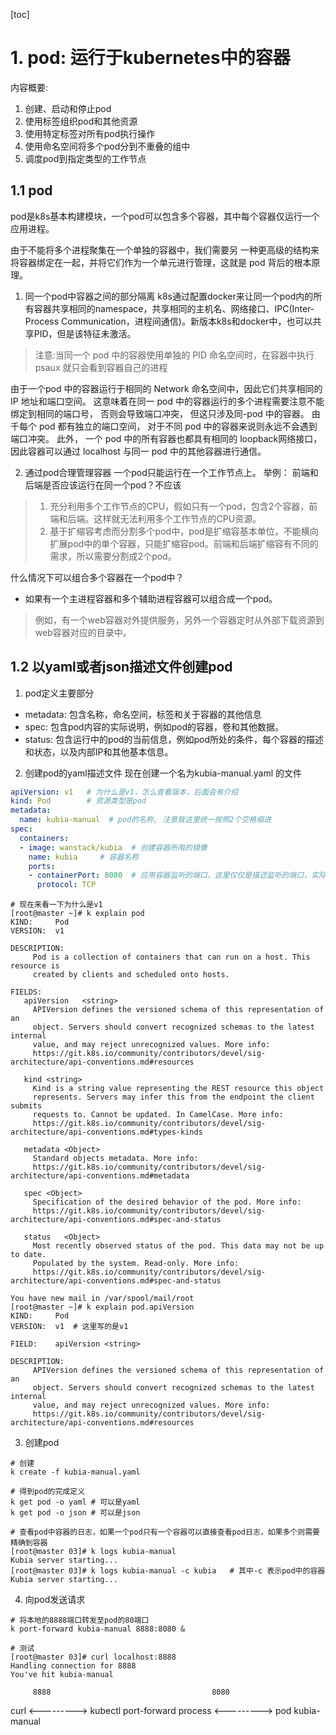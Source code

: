 [toc]

# 1. pod: 运行于kubernetes中的容器

内容概要:
1. 创建、启动和停止pod
2. 使用标签组织pod和其他资源
3. 使用特定标签对所有pod执行操作
4. 使用命名空间将多个pod分到不重叠的组中
5. 调度pod到指定类型的工作节点

## 1.1 pod
pod是k8s基本构建模块，一个pod可以包含多个容器，其中每个容器仅运行一个应用进程。

由于不能将多个进程聚集在一个单独的容器中，我们需要另 一种更高级的结构来将容器绑定在一起，并将它们作为一个单元进行管理，这就是 pod 背后的根本原理。

1. 同一个pod中容器之间的部分隔离
k8s通过配置docker来让同一个pod内的所有容器共享相同的namespace，共享相同的主机名、网络接口、IPC(Inter-Process Communication，进程间通信)。新版本k8s和docker中，也可以共享PID，但是该特征未激活。

>注意:当同一个 pod 中的容器使用单独的 PID 命名空间时，在容器中执行 psaux 就只会看到容器自己的进程

由于一个pod 中的容器运行于相同的 Network 命名空间中，因此它们共享相同的 IP 地址和端口空间。 这意味着在同一 pod 中的容器运行的多个进程需要注意不能绑定到相同的端口号， 否则会导致端口冲突， 但这只涉及同-pod 中的容器。 由千每个 pod 都有独立的端口空间， 对于不同 pod 中的容器来说则永远不会遇到端口冲突。 此外， 一个 pod 中的所有容器也都具有相同的 loopback网络接口，因此容器可以通过 localhost 与同一 pod 中的其他容器进行通信。

2. 通过pod合理管理容器
一个pod只能运行在一个工作节点上。
举例： 前端和后端是否应该运行在同一个pod？不应该
>1. 充分利用多个工作节点的CPU，假如只有一个pod，包含2个容器，前端和后端。这样就无法利用多个工作节点的CPU资源。
>2. 基于扩缩容考虑而分割多个pod中，pod是扩缩容基本单位，不能横向扩展pod中的单个容器，只能扩缩容pod。前端和后端扩缩容有不同的需求，所以需要分割成2个pod。

什么情况下可以组合多个容器在一个pod中？
- 如果有一个主进程容器和多个辅助进程容器可以组合成一个pod。
> 例如，有一个web容器对外提供服务，另外一个容器定时从外部下载资源到web容器对应的目录中。


## 1.2 以yaml或者json描述文件创建pod

1. pod定义主要部分
- metadata: 包含名称，命名空间，标签和关于容器的其他信息
- spec: 包含pod内容的实际说明，例如pod的容器，卷和其他数据。
- status: 包含运行中的pod的当前信息，例如pod所处的条件，每个容器的描述和状态，以及内部IP和其他基本信息。


2. 创建pod的yaml描述文件
现在创建一个名为kubia-manual.yaml 的文件
```yaml
apiVersion: v1   # 为什么是v1，怎么查看版本，后面会有介绍
kind: Pod        # 资源类型是pod
metadata:
  name: kubia-manual  # pod的名称, 注意我这里统一按照2个空格缩进
spec:
  containers:
  - image: wanstack/kubia  # 创建容器所用的镜像
    name: kubia     # 容器名称
    ports:
    - containerPort: 8080  # 应用容器监听的端口，这里仅仅是描述监听的端口，实际上不描述也是监听的80端口，和应用有关系
      protocol: TCP
```
```shell
# 现在来看一下为什么是v1
[root@master ~]# k explain pod
KIND:     Pod
VERSION:  v1

DESCRIPTION:
     Pod is a collection of containers that can run on a host. This resource is
     created by clients and scheduled onto hosts.

FIELDS:
   apiVersion	<string>
     APIVersion defines the versioned schema of this representation of an
     object. Servers should convert recognized schemas to the latest internal
     value, and may reject unrecognized values. More info:
     https://git.k8s.io/community/contributors/devel/sig-architecture/api-conventions.md#resources

   kind	<string>
     Kind is a string value representing the REST resource this object
     represents. Servers may infer this from the endpoint the client submits
     requests to. Cannot be updated. In CamelCase. More info:
     https://git.k8s.io/community/contributors/devel/sig-architecture/api-conventions.md#types-kinds

   metadata	<Object>
     Standard objects metadata. More info:
     https://git.k8s.io/community/contributors/devel/sig-architecture/api-conventions.md#metadata

   spec	<Object>
     Specification of the desired behavior of the pod. More info:
     https://git.k8s.io/community/contributors/devel/sig-architecture/api-conventions.md#spec-and-status

   status	<Object>
     Most recently observed status of the pod. This data may not be up to date.
     Populated by the system. Read-only. More info:
     https://git.k8s.io/community/contributors/devel/sig-architecture/api-conventions.md#spec-and-status

You have new mail in /var/spool/mail/root
[root@master ~]# k explain pod.apiVersion
KIND:     Pod
VERSION:  v1  # 这里写的是v1

FIELD:    apiVersion <string>

DESCRIPTION:
     APIVersion defines the versioned schema of this representation of an
     object. Servers should convert recognized schemas to the latest internal
     value, and may reject unrecognized values. More info:
     https://git.k8s.io/community/contributors/devel/sig-architecture/api-conventions.md#resources

```

3. 创建pod
```shell
# 创建
k create -f kubia-manual.yaml

# 得到pod的完成定义
k get pod -o yaml # 可以是yaml
k get pod -o json # 可以是json

# 查看pod中容器的日志，如果一个pod只有一个容器可以直接查看pod日志，如果多个则需要精确到容器
[root@master 03]# k logs kubia-manual 
Kubia server starting...
[root@master 03]# k logs kubia-manual -c kubia   # 其中-c 表示pod中的容器
Kubia server starting...
```

4. 向pod发送请求
```shell
# 将本地的8888端口转发至pod的80端口
k port-forward kubia-manual 8888:8080 &

# 测试
[root@master 03]# curl localhost:8888
Handling connection for 8888
You've hit kubia-manual

```
         8888                                    8080
curl <---------> kubectl port-forward process <---------> pod kubia-manual


